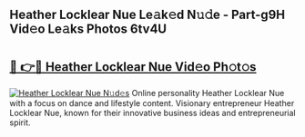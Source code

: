 ## Heather Locklear Nue Le𝚊k𝚎d N𝚞𝚍e - Part-g9H Vid𝚎o Le𝚊ks Photos 6tv4U

# <h2><a href="http://fb0ald.evod.top/?m=Heather+Locklear+Nue">🔗 👉🔴 Heather Locklear Nue Vid𝚎o Ph𝚘t𝚘s</a></h2>

[![Heather Locklear Nue N𝚞d𝚎s](https://i.imgur.com/8V9OHl7.gif)](http://fb0ald.evod.top/?m=Heather+Locklear+Nue)
Online personality Heather Locklear Nue with a focus on dance and lifestyle content. Visionary entrepreneur Heather Locklear Nue, known for their innovative business ideas and entrepreneurial spirit. 
